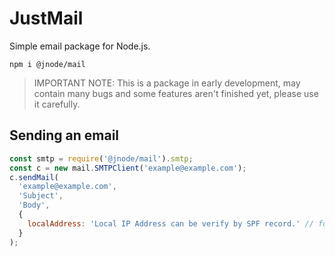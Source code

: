 # JustMail

Simple email package for Node.js.

```shell
npm i @jnode/mail
```

> IMPORTANT NOTE: This is a package in early development, may contain many bugs and some features aren't finished yet, please use it carefully.

## Sending an email

```js
const smtp = require('@jnode/mail').smtp;
const c = new mail.SMTPClient('example@example.com');
c.sendMail(
  'example@example.com',
  'Subject',
  'Body',
  {
    localAddress: 'Local IP Address can be verify by SPF record.' // for multi internet connection use
  }
);
```
